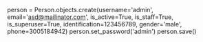 person = Person.objects.create(username='admin', email='asd@mailinator.com', is_active=True, is_staff=True, is_superuser=True, identification=123456789, gender='male', phone=3005184942)
person.set_password('admin')
person.save()